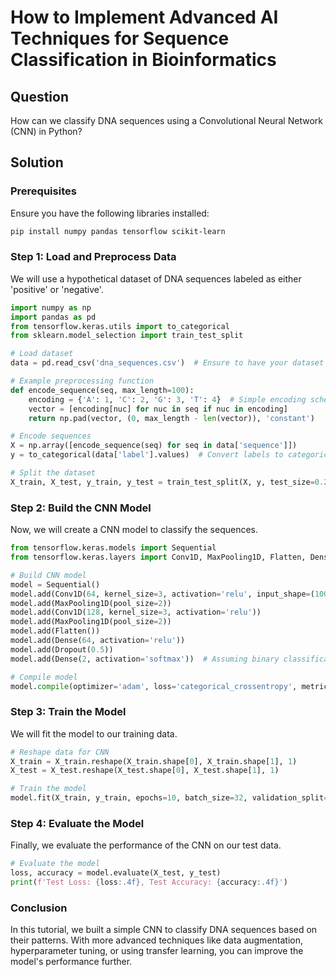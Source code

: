 # How to Implement Advanced AI Techniques for Sequence Classification in Bioinformatics

## Question
How can we classify DNA sequences using a Convolutional Neural Network (CNN) in Python?

## Solution

### Prerequisites
Ensure you have the following libraries installed:
```bash
pip install numpy pandas tensorflow scikit-learn
```

### Step 1: Load and Preprocess Data
We will use a hypothetical dataset of DNA sequences labeled as either 'positive' or 'negative'.

```python
import numpy as np
import pandas as pd
from tensorflow.keras.utils import to_categorical
from sklearn.model_selection import train_test_split

# Load dataset
data = pd.read_csv('dna_sequences.csv')  # Ensure to have your dataset

# Example preprocessing function
def encode_sequence(seq, max_length=100):
    encoding = {'A': 1, 'C': 2, 'G': 3, 'T': 4}  # Simple encoding scheme
    vector = [encoding[nuc] for nuc in seq if nuc in encoding]
    return np.pad(vector, (0, max_length - len(vector)), 'constant')

# Encode sequences
X = np.array([encode_sequence(seq) for seq in data['sequence']])
y = to_categorical(data['label'].values)  # Convert labels to categorical

# Split the dataset
X_train, X_test, y_train, y_test = train_test_split(X, y, test_size=0.2, random_state=42)
```

### Step 2: Build the CNN Model
Now, we will create a CNN model to classify the sequences.

```python
from tensorflow.keras.models import Sequential
from tensorflow.keras.layers import Conv1D, MaxPooling1D, Flatten, Dense, Dropout

# Build CNN model
model = Sequential()
model.add(Conv1D(64, kernel_size=3, activation='relu', input_shape=(100, 1)))
model.add(MaxPooling1D(pool_size=2))
model.add(Conv1D(128, kernel_size=3, activation='relu'))
model.add(MaxPooling1D(pool_size=2))
model.add(Flatten())
model.add(Dense(64, activation='relu'))
model.add(Dropout(0.5))
model.add(Dense(2, activation='softmax'))  # Assuming binary classification

# Compile model
model.compile(optimizer='adam', loss='categorical_crossentropy', metrics=['accuracy'])
```

### Step 3: Train the Model
We will fit the model to our training data.

```python
# Reshape data for CNN
X_train = X_train.reshape(X_train.shape[0], X_train.shape[1], 1)
X_test = X_test.reshape(X_test.shape[0], X_test.shape[1], 1)

# Train the model
model.fit(X_train, y_train, epochs=10, batch_size=32, validation_split=0.2)
```

### Step 4: Evaluate the Model
Finally, we evaluate the performance of the CNN on our test data.

```python
# Evaluate the model
loss, accuracy = model.evaluate(X_test, y_test)
print(f'Test Loss: {loss:.4f}, Test Accuracy: {accuracy:.4f}')
```

### Conclusion
In this tutorial, we built a simple CNN to classify DNA sequences based on their patterns. With more advanced techniques like data augmentation, hyperparameter tuning, or using transfer learning, you can improve the model's performance further.